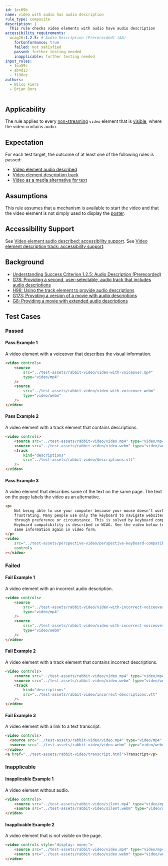 ```yaml
---
id: 1ec09b
name: video with audio has audio description
rule_type: composite
description: |
  This rule checks video elements with audio have audio description
accessibility_requirements:
  wcag20:1.2.5: # Audio Description (Prerecorded) (AA)
    forConformance: true
    failed: not satisfied
    passed: further testing needed
    inapplicable: further testing needed
input_rules:
  - 1ea59c
  - ab4d13
  - f196ce
authors:
  - Wilco Fiers
  - Brian Bors
---
```


## Applicability

The rule applies to every [non-streaming](#non-streaming) `video` element that is [visible](#visible), where the video contains audio.

## Expectation

For each test target, the outcome of at least one of the following rules is passed:

- [Video element audio described](https://act-rules.github.io/rules/1ea59c)
- [Video element description track](https://act-rules.github.io/rules/f196ce)
- [Video as a media alternative for text](https://act-rules.github.io/rules/ab4d13)

## Assumptions

This rule assumes that a mechanism is available to start the video and that the video element is not simply used to display the [poster](https://www.w3.org/TR/html5/semantics-embedded-content.html#element-attrdef-video-poster).

## Accessibility Support

See [Video element audio described: accessibility support](https://act-rules.github.io/rules/1ea59c#accessibility-support).
See [Video element description track: accessibility support](https://act-rules.github.io/rules/f196ce#accessibility-support).

## Background

- [Understanding Success Criterion 1.2.5: Audio Description (Prerecorded)](https://www.w3.org/WAI/WCAG21/Understanding/audio-description-prerecorded.html)
- [G78: Providing a second, user-selectable, audio track that includes audio descriptions](https://www.w3.org/TR/2016/NOTE-WCAG20-TECHS-20161007/G78)
- [H96: Using the track element to provide audio descriptions](https://www.w3.org/WAI/GL/2016/WD-WCAG20-TECHS-20160105/H96)
- [G173: Providing a version of a movie with audio descriptions](https://www.w3.org/TR/2016/NOTE-WCAG20-TECHS-20161007/G173)
- [G8: Providing a movie with extended audio descriptions](https://www.w3.org/TR/2016/NOTE-WCAG20-TECHS-20161007/G8)

## Test Cases

### Passed

#### Pass Example 1

A video element with a voiceover that describes the visual information.

```html
<video controls>
	<source
		src="../test-assets/rabbit-video/video-with-voiceover.mp4"
		type="video/mp4"
	/>
	<source
		src="../test-assets/rabbit-video/video-with-voiceover.webm"
		type="video/webm"
	/>
</video>
```

#### Pass Example 2

A video element with a track element that contains descriptions.

```html
<video controls>
	<source src="../test-assets/rabbit-video/video.mp4" type="video/mp4" />
	<source src="../test-assets/rabbit-video/video.webm" type="video/webm" />
	<track
		kind="descriptions"
		src="../test-assets/rabbit-video/descriptions.vtt"
	/>
</video>
```

#### Pass Example 3

A video element that describes some of the text on the same page. The text on the page labels the video as an alternative.

```html
<p>
	Not being able to use your computer because your mouse doesn't work, is
	frustrating. Many people use only the keyboard to navigate websites. Either
	through preference or circumstance. This is solved by keyboard compatibility.
	Keyboard compatibility is described in WCAG. See the video below to watch the
	same information again in video form.
</p>
<video
	src="../test-assets/perspective-video/perspective-keyboard-compatibility-video.mp4"
	controls
></video>
```

### Failed

#### Fail Example 1

A video element with an incorrect audio description.

```html
<video controls>
	<source
		src="../test-assets/rabbit-video/video-with-incorrect-voiceover.mp4"
		type="video/mp4"
	/>
	<source
		src="../test-assets/rabbit-video/video-with-incorrect-voiceover.webm"
		type="video/webm"
	/>
</video>
```

#### Fail Example 2

A video element with a track element that contains incorrect descriptions.

```html
<video controls>
	<source src="../test-assets/rabbit-video/video.mp4" type="video/mp4" />
	<source src="../test-assets/rabbit-video/video.webm" type="video/webm" />
	<track
		kind="descriptions"
		src="../test-assets/rabbit-video/incorrect-descriptions.vtt"
	/>
</video>
```

#### Fail Example 3

A video element with a link to a text transcript.

```html
<video controls>
  <source src="../test-assets/rabbit-video/video.mp4" type="video/mp4" />
  <source src="../test-assets/rabbit-video/video.webm" type="video/webm"/>
</video>
<a href="../test-assets/rabbit-video/transcript.html">Transcript</p>
```

### Inapplicable

#### Inapplicable Example 1

A video element without audio.

```html
<video controls>
	<source src="../test-assets/rabbit-video/silent.mp4" type="video/mp4" />
	<source src="../test-assets/rabbit-video/silent.webm" type="video/webm" />
</video>
```

#### Inapplicable Example 2

A video element that is not visible on the page.

```html
<video controls style="display: none;">
	<source src="../test-assets/rabbit-video/video.mp4" type="video/mp4" />
	<source src="../test-assets/rabbit-video/video.webm" type="video/webm" />
</video>
```
